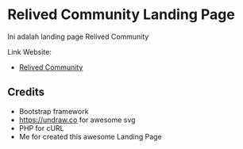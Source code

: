 # Relived Community Landing Page
Ini adalah landing page Relived Community

Link Website:
- [Relived Community](http://relivedcommunity.org)

## Credits
- Bootstrap framework
- https://undraw.co for awesome svg
- PHP for cURL
- Me for created this awesome Landing Page
